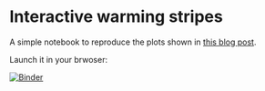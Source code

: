 # Interactive warming stripes

A simple notebook to reproduce the plots shown in 
[this blog post](https://fabienmaussion.info/2018/11/25/bokeh-stripes/).

Launch it in your brwoser: 

[![Binder](https://mybinder.org/badge_logo.svg)](https://mybinder.org/v2/gh/fmaussion/bokeh-stripes/master?filepath=stripes.ipynb)

